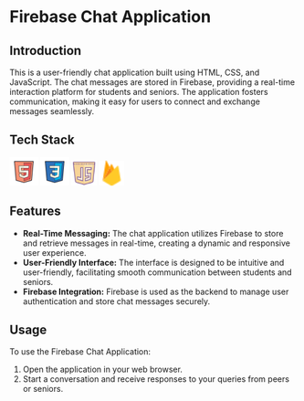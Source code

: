 # Firebase Chat Application

## Introduction

This is a user-friendly chat application built using HTML, CSS, and JavaScript. The chat messages are stored in Firebase, providing a real-time interaction platform for students and seniors. The application fosters communication, making it easy for users to connect and exchange messages seamlessly.

## Tech Stack

<div align="left">
  <img alt="HTML5" src="img/html.png" width="50" height="50"/>
  <img alt="CSS3" src="img/css.png" width="50" height="50"/> 
  <img alt="JavaScript" src="img/js.png" width="45" height="45"/>
  <img alt="Firebase" src="img/firebase.png" width="44" height="44"/>
  
</div>

## Features

- **Real-Time Messaging:** The chat application utilizes Firebase to store and retrieve messages in real-time, creating a dynamic and responsive user experience.
- **User-Friendly Interface:** The interface is designed to be intuitive and user-friendly, facilitating smooth communication between students and seniors.
- **Firebase Integration:** Firebase is used as the backend to manage user authentication and store chat messages securely.

## Usage

To use the Firebase Chat Application:
1. Open the application in your web browser.
2. Start a conversation and receive responses to your queries from peers or seniors.